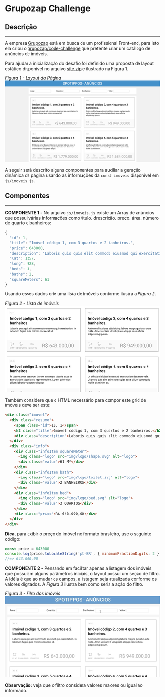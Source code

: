 # Grupozap Challenge

## Descrição
---

A empresa [Grupozap](https://www.grupozap.com) está em busca de um profissional Front-end, para isto ela criou o [grupozap/code-challenge](https://github.com/grupozap/code-challenge/blob/master/frontend.md) que pretente criar um catálogo de anúncios de imóveis.

Para ajudar a inicialização do desafio foi definido uma proposta de layout estático disponível no arquivo [site.zip](site.zip) e ilustrado na Figura 1.

*Figura 1 - Layout da Página*
![Layout da Página](assets/layout.png)

A seguir será descrito alguns componentes para auxiliar a geração dinâmica da página usando as informações da `const imoveis` disponível em `js/imoveis.js`.

## Componentes
---

**COMPONENTE 1 -** No arquivo `js/imoveis.js` existe um Array de anúncios que possui várias informações como título, drescrição, preço, área, número de quarto e banheiros:

```js
{
  "id": 1,
  "title": "Imóvel código 1, com 3 quartos e 2 banheiros.",
  "price": 643000,
  "description": "Laboris quis quis elit commodo eiusmod qui exercitation. In laborum fugiat quis minim occaecat id.",
  "lat": 1257,
  "long": 928,
  "beds": 3,
  "baths": 2,
  "squareMeters": 61
}
```

Usando esses dados crie uma lista de imóveis conforme ilustra a *Figura 2*.

*Figura 2 - Lista de imóveis*<br>
![Lista de imóveis](assets/imoveis.png)

Também considere que o HTML necessário para compor este grid de imóveis deve ser este:

```html
<div class="imovel">
  <div class="resumo">
    <span class="id">ID. 1</span>
    <h2 class="title">Imóvel código 1, com 3 quartos e 2 banheiros.</h2>
    <div class="description">Laboris quis quis elit commodo eiusmod qui exercitation. In laborum fugiat quis minim occaecat id.</div>
  </div>
  <div class="info">
    <div class="infoItem squareMeter">
      <img class="logo" src="img/logo/shape.svg" alt="logo">
      <div class="value">61 M²</div>
    </div>
    <div class="infoItem bath">
      <img class="logo" src="img/logo/toilet.svg" alt="logo">
      <div class="value">2 BANHEIROS</div>
    </div>
    <div class="infoItem bed">
      <img class="logo" src="img/logo/bed.svg" alt="logo">
      <div class="value">3 QUARTOS</div>
    </div>
    <div class="price">R$ 643.000,00</div>
  </div>
</div>
```

**Dica**, para exibir o preço do imóvel no formato brasileiro, use o seguinte código:

```js
const price = 643000
console.log(price.toLocaleString('pt-BR', { minimumFractionDigits: 2 }))
//=> 643.000,00
```

**COMPONENTE 2 -** Pensando em facilitar apenas a listagem dos imóveis que possuiam alguns parâmetros iniciais, o layout possui um seção de filtro. A idéia é que ao mudar os campos, a listagem seja atualizada conforme os valores digitados. A *Figura 3* ilustra bem como seria a ação do filtro.

*Figura 3 - Filro dos imóveis*<br>
![Filtro dos imóveis](assets/filtro.gif)

**Observação:** veja que o filtro considera valores maiores ou igual ao informado.
